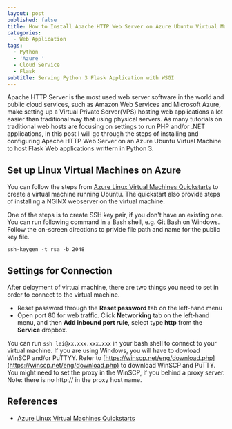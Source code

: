 ```yaml
---
layout: post
published: false
title: How to Install Apache HTTP Web Server on Azure Ubuntu Virtual Machines
categories:
  - Web Application
tags:
  - Python
  - 'Azure '
  - Cloud Service
  - Flask
subtitle: Serving Python 3 Flask Application with WSGI
---
```


Apache HTTP Server is the most used web server software in the world and public cloud services, such as Amazon Web Services and Microsoft Azure, make setting up a Virtual Private Server(VPS) hosting web applications a lot easier than traditional way that using physical servers. As many tutorials on traditional web hosts are focusing on settings to run PHP and/or .NET applications, in this post I will go through the steps of installing and configuring Apache HTTP Web Server on an Azure Ubuntu Virtual Machine to host Flask Web applications writtern in Python 3. <!--more-->

## Set up Linux Virtual Machines on Azure
You can follow the steps from [Azure Linux Virtual Machines Quickstarts](https://docs.microsoft.com/en-us/azure/virtual-machines/linux/) to create a virtual machine running Ubuntu. The quickstart also provide steps of installing a NGINX webserver on the virtual machine. 

One of the steps is to create SSH key pair, if you don't have an existing one. You can run following command in a Bash shell, e.g. Git Bash on Windows. Follow the on-screen directions to privide file path and name for the public key file. 
```
ssh-keygen -t rsa -b 2048
```

## Settings for Connection
After deloyment of virtual machine, there are two things you need to set in order to connect to the virtual machine.
* Reset password through the **Reset password** tab on the left-hand menu
* Open port 80 for web traffic. Click **Networking** tab on the left-hand menu, and then **Add inbound port rule**, select type **http** from the **Service** dropbox.

You can run `ssh lei@xx.xxx.xxx.xxx` in your bash shell to connect to your virtual machine. If you are using Windows, you will have to dowload WinSCP and/or PuTTYY. Refer to [https://winscp.net/eng/download.php](https://winscp.net/eng/download.php) to download WinSCP and PuTTY. You might need to set the proxy in the WinSCP, if you behind a proxy server. Note: there is no http:// in the proxy host name.


## References

* [Azure Linux Virtual Machines Quickstarts](https://docs.microsoft.com/en-us/azure/virtual-machines/linux/)
